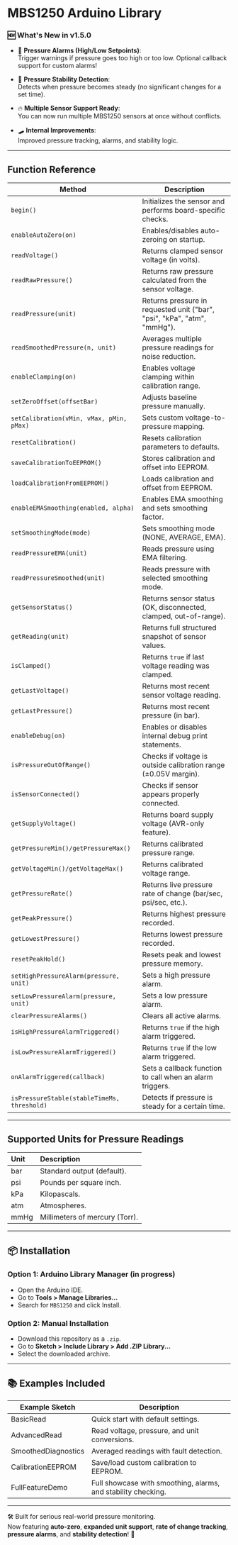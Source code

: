 # MBS1250 Arduino Library

### 🆕 What's New in v1.5.0
- 🚨 **Pressure Alarms (High/Low Setpoints)**:  
  Trigger warnings if pressure goes too high or too low. Optional callback support for custom alarms!

- 🧘 **Pressure Stability Detection**:  
  Detects when pressure becomes steady (no significant changes for a set time).

- 🔥 **Multiple Sensor Support Ready**:  
  You can now run multiple MBS1250 sensors at once without conflicts.

- 🛹 **Internal Improvements**:  
  Improved pressure tracking, alarms, and stability logic.

---

## Function Reference

| Method                            | Description                                                     |
|-----------------------------------|-----------------------------------------------------------------|
| `begin()`                         | Initializes the sensor and performs board-specific checks.      |
| `enableAutoZero(on)`              | Enables/disables auto-zeroing on startup.                        |
| `readVoltage()`                   | Returns clamped sensor voltage (in volts).                       |
| `readRawPressure()`               | Returns raw pressure calculated from the sensor voltage.         |
| `readPressure(unit)`              | Returns pressure in requested unit ("bar", "psi", "kPa", "atm", "mmHg"). |
| `readSmoothedPressure(n, unit)`   | Averages multiple pressure readings for noise reduction.         |
| `enableClamping(on)`              | Enables voltage clamping within calibration range.               |
| `setZeroOffset(offsetBar)`        | Adjusts baseline pressure manually.                              |
| `setCalibration(vMin, vMax, pMin, pMax)` | Sets custom voltage-to-pressure mapping.                   |
| `resetCalibration()`              | Resets calibration parameters to defaults.                       |
| `saveCalibrationToEEPROM()`       | Stores calibration and offset into EEPROM.                       |
| `loadCalibrationFromEEPROM()`     | Loads calibration and offset from EEPROM.                        |
| `enableEMASmoothing(enabled, alpha)` | Enables EMA smoothing and sets smoothing factor.             |
| `setSmoothingMode(mode)`          | Sets smoothing mode (NONE, AVERAGE, EMA).                         |
| `readPressureEMA(unit)`           | Reads pressure using EMA filtering.                               |
| `readPressureSmoothed(unit)`      | Reads pressure with selected smoothing mode.                      |
| `getSensorStatus()`               | Returns sensor status (OK, disconnected, clamped, out-of-range).  |
| `getReading(unit)`                | Returns full structured snapshot of sensor values.                |
| `isClamped()`                     | Returns `true` if last voltage reading was clamped.                |
| `getLastVoltage()`                | Returns most recent sensor voltage reading.                       |
| `getLastPressure()`               | Returns most recent pressure (in bar).                             |
| `enableDebug(on)`                 | Enables or disables internal debug print statements.              |
| `isPressureOutOfRange()`          | Checks if voltage is outside calibration range (±0.05V margin).    |
| `isSensorConnected()`             | Checks if sensor appears properly connected.                      |
| `getSupplyVoltage()`              | Returns board supply voltage (AVR-only feature).                   |
| `getPressureMin()/getPressureMax()` | Returns calibrated pressure range.                                |
| `getVoltageMin()/getVoltageMax()`  | Returns calibrated voltage range.                                 |
| `getPressureRate()`               | Returns live pressure rate of change (bar/sec, psi/sec, etc.).     |
| `getPeakPressure()`               | Returns highest pressure recorded.                                |
| `getLowestPressure()`             | Returns lowest pressure recorded.                                 |
| `resetPeakHold()`                 | Resets peak and lowest pressure memory.                           |
| `setHighPressureAlarm(pressure, unit)` | Sets a high pressure alarm.                                 |
| `setLowPressureAlarm(pressure, unit)` | Sets a low pressure alarm.                                   |
| `clearPressureAlarms()`           | Clears all active alarms.                                         |
| `isHighPressureAlarmTriggered()`  | Returns `true` if the high alarm triggered.                       |
| `isLowPressureAlarmTriggered()`   | Returns `true` if the low alarm triggered.                        |
| `onAlarmTriggered(callback)`      | Sets a callback function to call when an alarm triggers.          |
| `isPressureStable(stableTimeMs, threshold)` | Detects if pressure is steady for a certain time.         |

---

## Supported Units for Pressure Readings

| Unit  | Description                   |
|:------|:------------------------------|
| bar   | Standard output (default).     |
| psi   | Pounds per square inch.        |
| kPa   | Kilopascals.                   |
| atm   | Atmospheres.                   |
| mmHg  | Millimeters of mercury (Torr). |

---

## 📦 Installation

### Option 1: Arduino Library Manager (in progress)
- Open the Arduino IDE.
- Go to **Tools > Manage Libraries...**
- Search for `MBS1250` and click Install.

### Option 2: Manual Installation
- Download this repository as a `.zip`.
- Go to **Sketch > Include Library > Add .ZIP Library...**
- Select the downloaded archive.

---

## 📚 Examples Included

| Example Sketch         | Description                                   |
|-------------------------|-----------------------------------------------|
| BasicRead               | Quick start with default settings.           |
| AdvancedRead            | Read voltage, pressure, and unit conversions.|
| SmoothedDiagnostics     | Averaged readings with fault detection.       |
| CalibrationEEPROM       | Save/load custom calibration to EEPROM.      |
| FullFeatureDemo         | Full showcase with smoothing, alarms, and stability checking. |

---

🛠 Built for serious real-world pressure monitoring.  
Now featuring **auto-zero**, **expanded unit support**, **rate of change tracking**, **pressure alarms**, and **stability detection**! 🚀
